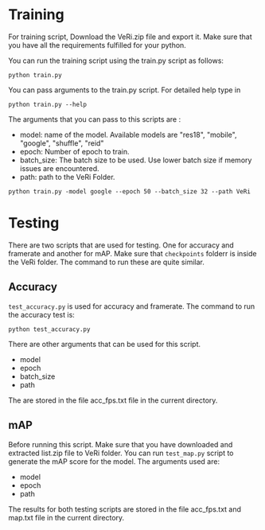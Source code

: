 
# Training
For training script, Download the VeRi.zip file and export it. Make sure that you have all the requirements fulfilled for your python.

You can run the training script using the train.py script as follows:

```
python train.py
```

You can pass arguments to the train.py script. For detailed help type in 

```
python train.py --help
```


The arguments that you can pass to this scripts are :

- model: name of the model. Available models are "res18", "mobile", "google", "shuffle", "reid"
- epoch: Number of epoch to train.
- batch_size: The batch size to be used. Use lower batch size if memory issues are encountered.
- path: path to the VeRi Folder.

```
python train.py -model google --epoch 50 --batch_size 32 --path VeRi
```

# Testing
There are two scripts that are used for testing. One for accuracy and framerate and another for mAP.
Make sure that `checkpoints` folderr is inside the VeRi folder.
The command to run these are quite similar.
## Accuracy

`test_accuracy.py` is used for accuracy and framerate. The command to run the accuracy test is:

```
python test_accuracy.py
```
There are other arguments that can be used for this script. 

- model
- epoch 
- batch_size
- path

The  are stored in the file acc_fps.txt file in the current directory.
## mAP
Before running this script. Make sure that you have downloaded and extracted list.zip file to VeRi folder.
You can run `test_map.py` script to generate the mAP score for the model. The arguments used are:

- model
- epoch
- path


The results for both testing scripts are stored in the file acc_fps.txt and map.txt file in the current directory.
